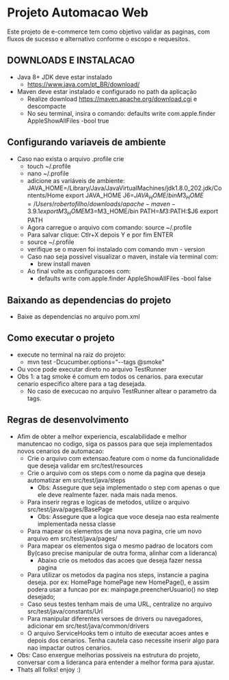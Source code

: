 # Projeto Automacao Web

Este projeto de e-commerce tem como objetivo validar as paginas, com fluxos de sucesso e alternativo conforme o escopo e requesitos.

##  DOWNLOADS E INSTALACAO
* Java 8+ JDK deve estar instalado
    * https://www.java.com/pt_BR/download/
* Maven deve estar instalado e configurado no path da aplicação
    * Realize download https://maven.apache.org/download.cgi e descompacte
    * No seu terminal, insira o comando: defaults write com.apple.finder AppleShowAllFiles -bool true

## Configurando variaveis de ambiente
* Caso nao exista o arquivo .profile crie
    * touch ~/.profile
    * nano ~/.profile
    * adicione as variáveis de ambiente: JAVA_HOME=/Library/Java/JavaVirtualMachines/jdk1.8.0_202.jdk/Contents/Home
      export JAVA_HOME
      J6=$JAVA_HOME/bin
      M3_HOME=/Users/robertofilho/downloads/apache-maven-3.9.1
      export M3_HOME
      M3=$M3_HOME/bin
      PATH=$M3:$PATH:$J6
      export PATH
    * Agora carregue o arquivo com comando: source ~/.profile
    * Para salvar clique: Ctlr+X depois Y e por fim ENTER
    * source ~/.profile
    * verifique se o maven foi instalado com comando mvn - version
    * Caso nao seja possivel visualizar o maven, instale via terminal com:
        * brew install maven
    * Ao final volte as configuracoes com:
        * defaults write com.apple.finder AppleShowAllFiles -bool false

## Baixando as dependencias do projeto
* Baixe as dependencias no arquivo pom.xml


## Como executar o projeto
* execute no terminal na raiz do projeto:
    * mvn test -Dcucumber.options="--tags @smoke"
* Ou voce pode executar direto no arquivo TestRunner
* Obs 1: a tag smoke é comum em todos os cenarios. para executar cenario especifico altere para a tag desejada.
    * No caso de execucao no arquivo TestRunner altear o parametro da tags.


## Regras de desenvolvimento
* Afim de obter a melhor experiencia, escalabilidade e melhor manutencao no codigo, siga os passos para que seja implementados novos cenarios de automacao:
    * Crie o arquivo com extensao.feature com o nome da funcionalidade que deseja validar em src/test/resources
    * Crie o arquivo com os steps com o nome da pagina que deseja automatizar em src/test/java/steps
        * Obs: Assegure que seja implementado o step com apenas o que ele deve realmente fazer. nada mais nada menos.
    * Para inserir regras e logicas de metodos, utilize o arquivo src/test/java/pages/BasePage
        * Obs: Assegure que a logica que voce deseja nao esta realmente implementada nessa classe
    * Para mapear os elementos de uma nova pagina, crie um novo arquivo em src/test/java/pages/<nomePaginaPage>
    * Para mapear os elementos siga o mesmo padrao de locators com By(caso precise manipular de outra forma, alinhar com a lideranca)
        * Abaixo crie os metodos das acoes que deseja fazer nessa pagina
    * Para utilizar os metodos da pagina nos steps, instancie a pagina deseja. por ex: HomePage homePage new HomePage(), e assim podera usar a funcao por ex: mainpage.preencherUsuario() no step desejado;
    * Caso seus testes tenham mais de uma URL, centralize no arquivo src/test/java/constants/Url
    * Para manipular diferentes versoes de drivers ou navegadores, adicionar em src/test/java/common/drivers
    * O arquivo ServiceHooks tem o intuito de executar acoes antes e depois dos cenarios. Tenha cautela caso necessite inserir algo para nao impactar outros cenarios.
* Obs: Caso enxergue melhorias possiveis na estrutura do projeto, conversar com a lideranca para entender a melhor forma para ajustar.
* Thats all folks! enjoy :)